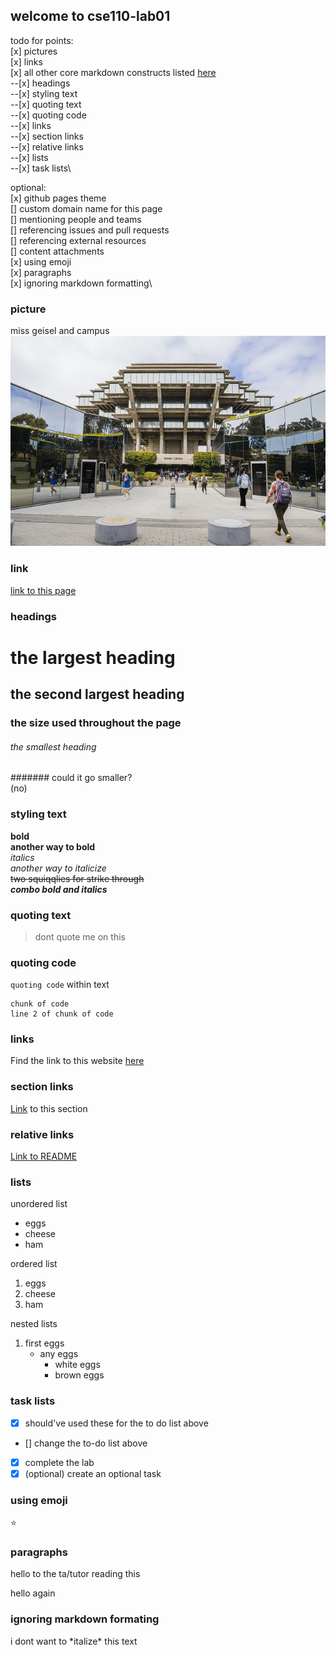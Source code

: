 ## welcome to cse110-lab01

todo for points:\
[x] pictures\
[x] links\
[x] all other core markdown constructs listed [here](https://docs.github.com/en/free-pro-team@latest/github/writing-on-github/basic-writing-and-formatting-syntax)\
--[x] headings\
--[x] styling text\
--[x] quoting text\
--[x] quoting code\
--[x] links\
--[x] section links\
--[x] relative links\
--[x] lists\
--[x] task lists\

optional:\
[x] github pages theme\
[] custom domain name for this page\
[] mentioning people and teams\
[] referencing issues and pull requests\
[] referencing external resources\
[] content attachments\
[x] using emoji\
[x] paragraphs\
[x] ignoring markdown formatting\

### picture
miss geisel and campus
![miss geisel and campus](ucsdgeisel.jpg)

### link
[link to this page](https://trinpham.github.io/cse110-lab01/)

### headings
# the largest heading
## the second largest heading
### the size used throughout the page
###### the smallest heading
####### could it go smaller?\
(no)

### styling text
**bold**\
__another way to bold__\
*italics*\
_another way to italicize_\
~~two squiqqlies for strike through~~\
***combo bold and italics***

### quoting text ###
> dont quote me on this

### quoting code ###
`quoting code` within text
```
chunk of code
line 2 of chunk of code
```
### links
Find the link to this website [here](https://trinpham.github.io/cse110-lab01/)

### section links
[Link](#section-links) to this section

### relative links
[Link to README](README.md)

### lists
unordered list
- eggs
- cheese
- ham

ordered list
1. eggs
2. cheese
3. ham

nested lists
1. first eggs
   - any eggs
     - white eggs
     - brown eggs

### task lists
- [x] should've used these for the to do list above
- [] change the to-do list above
- [x] complete the lab
- [x] \(optional) create an optional task

### using emoji
:star:

### paragraphs
hello to the ta/tutor reading this

hello again

### ignoring markdown formating
i dont want to \*italize\* this text
